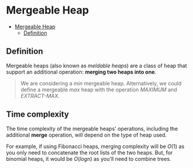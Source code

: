 # Mergeable Heap

- [Mergeable Heap](#mergeable-heap)
  - [Definition](#definition)

## Definition

Mergeable heaps (also known as _meldable heaps_) are a class of heap that support an additional operation:
__merging two heaps into one__.

> We are considering a *min* mergeable heap. Alternatively, we could define a mergeable *max* heap with the operation *MAXIMUM* and *EXTRACT-MAX*.

## Time complexity

The time complexity of the mergeable heaps' operations, including the additional __merge__ operation,
will depend on the type of heap used.

For example, if using Fibonacci heaps, merging complexity will be $O(1)$ as you only need to concatenate the root lists
of the two heaps. But, for binomial heaps, it would be $O(log n)$ as you'll need to combine trees.
